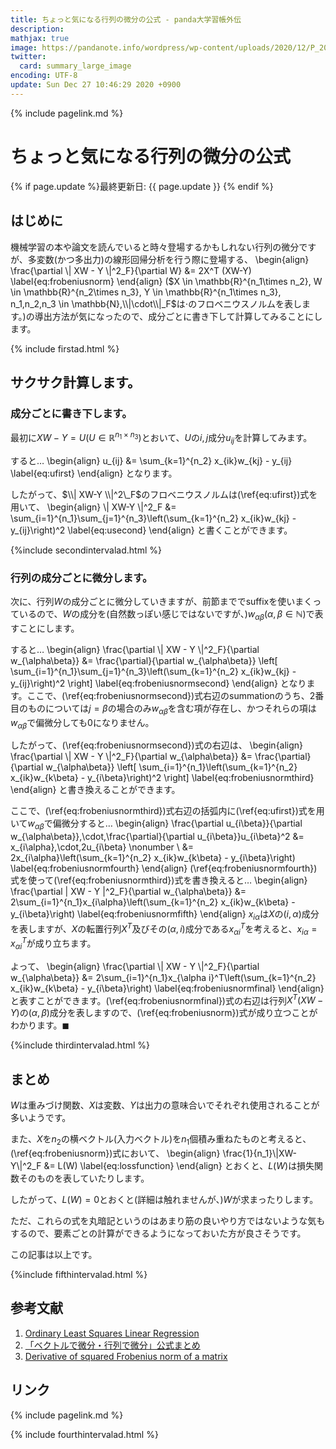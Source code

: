 ```yaml
---
title: ちょっと気になる行列の微分の公式 - panda大学習帳外伝
description: 
mathjax: true
image: https://pandanote.info/wordpress/wp-content/uploads/2020/12/P_20201217_134242_vHDR_On_HP-scaled.jpg
twitter: 
  card: summary_large_image
encoding: UTF-8
update: Sun Dec 27 10:46:29 2020 +0900
---
```

{% include pagelink.md %}
# ちょっと気になる行列の微分の公式
{% if page.update %}最終更新日: {{ page.update }} {% endif %}
## はじめに
機械学習の本や論文を読んでいると時々登場するかもしれない行列の微分ですが、多変数(かつ多出力)の線形回帰分析を行う際に登場する、
\begin{align}
\frac{\partial \\| XW - Y \\|^2_F}{\partial W} &= 2X^T (XW-Y) \label{eq:frobeniusnorm}
\end{align}
($X \in \mathbb{R}^{n_1\times n_2}, W \in \mathbb{R}^{n_2\times n_3}, Y \in \mathbb{R}^{n_1\times n_3}, n_1,n_2,n_3 \in \mathbb{N},\\|\cdot\\|_F$は$\cdot$のフロベニウスノルムを表します。)の導出方法が気になったので、成分ごとに書き下して計算してみることにします。

{% include firstad.html %}

## サクサク計算します。
### 成分ごとに書き下します。
最初に$XW-Y=U (U \in \mathbb{R}^{n_1\times n_3})$とおいて、$U$の$i,j$成分$u_{ij}$を計算してみます。

すると…
\begin{align}
u_{ij} &= \sum_{k=1}^{n_2} x_{ik}w_{kj} - y_{ij} \label{eq:ufirst}
\end{align}
となります。

したがって、$\\| XW-Y \\|^2\_F$のフロベニウスノルムは(\ref{eq:ufirst})式を用いて、
\begin{align}
\\| XW-Y \\|^2\_F &= \sum_{i=1}^{n_1}\sum_{j=1}^{n_3}\left(\sum_{k=1}^{n_2} x_{ik}w_{kj} - y_{ij}\right)^2 \label{eq:usecond}
\end{align}
と書くことができます。

{%include secondintervalad.html %}

### 行列の成分ごとに微分します。
次に、行列$W$の成分ごとに微分していきますが、前節まででsuffixを使いまくっているので、$W$の成分を(自然数っぽい感じではないですが、)$w_{\alpha\beta} (\alpha, \beta \in \mathbb{N})$で表すことにします。

すると…
\begin{align}
  \frac{\partial \\| XW - Y \\|^2\_F}{\partial w_{\alpha\beta}} &= \frac{\partial}{\partial w_{\alpha\beta}} \left[ \sum_{i=1}^{n_1}\sum_{j=1}^{n_3}\left(\sum_{k=1}^{n_2} x_{ik}w_{kj} - y_{ij}\right)^2 \right] \label{eq:frobeniusnormsecond}
\end{align}
となります。ここで、(\ref{eq:frobeniusnormsecond})式右辺のsummationのうち、2番目のものについては$j=\beta$の場合のみ$w_{\alpha\beta}$を含む項が存在し、かつそれらの項は$w_{\alpha\beta}$で偏微分しても0になりません。

したがって、(\ref{eq:frobeniusnormsecond})式の右辺は、
\begin{align}
\frac{\partial \\| XW - Y \\|^2\_F}{\partial w_{\alpha\beta}} &= \frac{\partial}{\partial w_{\alpha\beta}} \left[ \sum_{i=1}^{n_1}\left(\sum_{k=1}^{n_2} x_{ik}w_{k\beta} - y_{i\beta}\right)^2 \right] \label{eq:frobeniusnormthird}
\end{align}
と書き換えることができます。

ここで、(\ref{eq:frobeniusnormthird})式右辺の括弧内に(\ref{eq:ufirst})式を用いて$w_{\alpha\beta}$で偏微分すると…
\begin{align}
  \frac{\partial u_{i\beta}}{\partial w_{\alpha\beta}}\,\cdot\,\frac{\partial}{\partial u_{i\beta}}u_{i\beta}^2 &= x_{i\alpha}\,\cdot\,2u_{i\beta} \nonumber \\
  &= 2x_{i\alpha}\left(\sum_{k=1}^{n_2} x_{ik}w_{k\beta} - y_{i\beta}\right) \label{eq:frobeniusnormfourth}
\end{align}
(\ref{eq:frobeniusnormfourth})式を使って(\ref{eq:frobeniusnormthird})式を書き換えると…
\begin{align}
  \frac{\partial \| XW - Y \|^2\_F}{\partial w_{\alpha\beta}} &= 2\sum_{i=1}^{n_1}x_{i\alpha}\left(\sum_{k=1}^{n_2} x_{ik}w_{k\beta} - y_{i\beta}\right) \label{eq:frobeniusnormfifth}
\end{align}
$x_{i\alpha}$は$X$の$(i,\alpha)$成分を表しますが、$X$の転置行列$X^T$及びその$(\alpha,i)$成分である$x_{\alpha i}^T$を考えると、$x_{i\alpha} = x_{\alpha i}^T$が成り立ちます。

よって、
\begin{align}
  \frac{\partial \\| XW - Y \\|^2\_F}{\partial w_{\alpha\beta}} &= 2\sum_{i=1}^{n_1}x_{\alpha i}^T\left(\sum_{k=1}^{n_2} x_{ik}w_{k\beta} - y_{i\beta}\right) \label{eq:frobeniusnormfinal}
\end{align}
と表すことができます。(\ref{eq:frobeniusnormfinal})式の右辺は行列$X^T(XW-Y)$の$(\alpha,\beta)$成分を表しますので、(\ref{eq:frobeniusnorm})式が成り立つことがわかります。$\blacksquare$

{%include thirdintervalad.html %}

## まとめ
$W$は重みづけ関数、$X$は変数、$Y$は出力の意味合いでそれぞれ使用されることが多いようです。

また、$X$を$n_2$の横ベクトル(入力ベクトル)を$n_1$個積み重ねたものと考えると、(\ref{eq:frobeniusnorm})式において、
\begin{align}
\frac{1}{n_1}\\|XW-Y\\|^2\_F &= L(W) \label{eq:lossfunction}
\end{align}
とおくと、$L(W)$は損失関数そのものを表していたりします。

したがって、$L(W)=0$とおくと(詳細は触れませんが、)$W$が求まったりします。

ただ、これらの式を丸暗記というのはあまり筋の良いやり方ではないような気もするので、要素ごとの計算ができるようになっておいた方が良さそうです。

この記事は以上です。

{%include fifthintervalad.html %}

## 参考文献
1. [Ordinary Least Squares Linear Regression](https://www.cs.princeton.edu/courses/archive/fall18/cos324/files/linear-regression.pdf)
1. [「ベクトルで微分・行列で微分」公式まとめ](https://qiita.com/AnchorBlues/items/8fe2483a3a72676eb96d)
1. [Derivative of squared Frobenius norm of a matrix](https://math.stackexchange.com/questions/2128462/derivative-of-squared-frobenius-norm-of-a-matrix)

## リンク
{% include pagelink.md %}

{% include fourthintervalad.html %}
